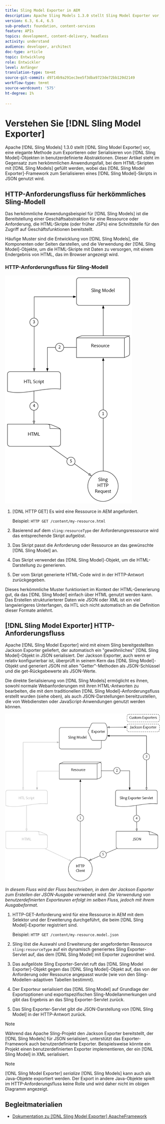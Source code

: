 ```yaml
---
title: Sling Model Exporter in AEM
description: Apache Sling Models 1.3.0 stellt Sling Model Exporter vor, eine elegante Methode zum Exportieren oder Serialisieren von Sling Model-Objekten in benutzerdefinierte Abstraktionen. In diesem Artikel wird der herkömmliche Anwendungsfall von Sling-Modellen zum Ausfüllen von HTML-Skripten dargestellt, wobei das Sling Model Exporter-Framework genutzt wird, um ein Sling-Modell in JSON zu serialisieren.
version: 6.3, 6.4, 6.5
sub-product: foundation, content-services
feature: APIs
topics: development, content-delivery, headless
activity: understand
audience: developer, architect
doc-type: article
topic: Entwicklung
role: Entwickler
level: Anfänger
translation-type: tm+mt
source-git-commit: d9714b9a291ec3ee5f3dba9723de72bb120d2149
workflow-type: tm+mt
source-wordcount: '575'
ht-degree: 1%

---
```



# Verstehen Sie [!DNL Sling Model Exporter]

Apache [!DNL Sling Models] 1.3.0 stellt [!DNL Sling Model Exporter] vor, eine elegante Methode zum Exportieren oder Serialisieren von [!DNL Sling Model]-Objekten in benutzerdefinierte Abstraktionen. Dieser Artikel steht im Gegensatz zum herkömmlichen Anwendungsfall, bei dem HTML-Skripten mit [!DNL Sling Models] gefüllt werden, wobei das [!DNL Sling Model Exporter]-Framework zum Serialisieren eines [!DNL Sling Model]-Skripts in JSON genutzt wird.

## HTTP-Anforderungsfluss für herkömmliches Sling-Modell

Das herkömmliche Anwendungsbeispiel für [!DNL Sling Models] ist die Bereitstellung einer Geschäftsabstraktion für eine Ressource oder Anforderung, die HTML-Skripte (oder früher JSPs) eine Schnittstelle für den Zugriff auf Geschäftsfunktionen bereitstellt.

Häufige Muster sind die Entwicklung von [!DNL Sling Models], die Komponenten oder Seiten darstellen, und die Verwendung der [!DNL Sling Model]-Objekte, um die HTML-Skripte mit Daten zu versorgen, mit einem Endergebnis von HTML, das im Browser angezeigt wird.

### HTTP-Anforderungsfluss für Sling-Modell

![Anforderungsfluss des Sling-Modells](./assets/understand-sling-model-exporter/sling-model-request-flow.png)

1. [!DNL HTTP GET] Es wird eine Ressource in AEM angefordert.

   Beispiel: `HTTP GET /content/my-resource.html`

1. Basierend auf dem `sling:resourceType` der Anforderungsressource wird das entsprechende Skript aufgelöst.

1. Das Skript passt die Anforderung oder Ressource an das gewünschte [!DNL Sling Model] an.

1. Das Skript verwendet das [!DNL Sling Model]-Objekt, um die HTML-Darstellung zu generieren.

1. Der vom Skript generierte HTML-Code wird in der HTTP-Antwort zurückgegeben.

Dieses herkömmliche Muster funktioniert im Kontext der HTML-Generierung gut, da das [!DNL Sling Model] einfach über HTML genutzt werden kann. Das Erstellen strukturierterer Daten wie JSON oder XML ist ein viel langwierigeres Unterfangen, da HTL sich nicht automatisch an die Definition dieser Formate anlehnt.

## [!DNL Sling Model Exporter] HTTP-Anforderungsfluss

Apache [!DNL Sling Model Exporter] wird mit einem Sling bereitgestellten Jackson Exporter geliefert, der automatisch ein &quot;gewöhnliches&quot; [!DNL Sling Model]-Objekt in JSON serialisiert. Der Jackson Exporter, auch wenn er relativ konfigurierbar ist, überprüft in seinem Kern das [!DNL Sling Model]-Objekt und generiert JSON mit allen &quot;Getter&quot;-Methoden als JSON-Schlüssel und die get-Rückgabewerte als JSON-Werte.

Die direkte Serialisierung von [!DNL Sling Models] ermöglicht es ihnen, sowohl normale Webanforderungen mit ihren HTML-Antworten zu bearbeiten, die mit dem traditionellen [!DNL Sling Model]-Anforderungsfluss erstellt wurden (siehe oben), als auch JSON-Darstellungen bereitzustellen, die von Webdiensten oder JavaScript-Anwendungen genutzt werden können.

![HTTP-Anforderungsfluss für Sling Model Exporter](./assets/understand-sling-model-exporter/sling-model-exporter-request-flow.png)

*In diesem Fluss wird der Fluss beschrieben, in dem der Jackson Exporter zum Erstellen der JSON-Ausgabe verwendet wird. Die Verwendung von benutzerdefinierten Exporteuren erfolgt im selben Fluss, jedoch mit ihrem Ausgabeformat.*

1. HTTP-GET-Anforderung wird für eine Ressource in AEM mit dem Selektor und der Erweiterung durchgeführt, die beim [!DNL Sling Model]-Exporter registriert sind.

   Beispiel: `HTTP GET /content/my-resource.model.json`

1. Sling löst die Auswahl und Erweiterung der angeforderten Ressource `sling:resourceType` auf ein dynamisch generiertes Sling Exporter-Servlet auf, das dem [!DNL Sling Model] mit Exporter zugeordnet wird.
1. Das aufgelöste Sling Exporter-Servlet ruft das [!DNL Sling Model Exporter]-Objekt gegen das [!DNL Sling Model]-Objekt auf, das von der Anforderung oder Ressource angepasst wurde (wie von den Sling-Modellen-adaptiven Tabellen bestimmt).
1. Der Exporteur serialisiert das [!DNL Sling Model] auf Grundlage der Exportoptionen und exportspezifischen Sling-Modellanmerkungen und gibt das Ergebnis an das Sling Exporter-Servlet zurück.
1. Das Sling Exporter-Servlet gibt die JSON-Darstellung von [!DNL Sling Model] in der HTTP-Antwort zurück.

>[!NOTE]
>
>Während das Apache Sling-Projekt den Jackson Exporter bereitstellt, der [!DNL Sling Models] für JSON serialisiert, unterstützt das Exporter-Framework auch benutzerdefinierte Exporter. Beispielsweise könnte ein Projekt einen benutzerdefinierten Exporter implementieren, der ein [!DNL Sling Model] in XML serialisiert.

>[!NOTE]
>
>[!DNL Sling Model Exporter] *serialize* [!DNL Sling Models]  kann auch als Java-Objekte exportiert werden. Der Export in andere Java-Objekte spielt im HTTP-Anforderungsfluss keine Rolle und wird daher nicht im obigen Diagramm angezeigt.

## Begleitmaterialien

* [Dokumentation zu  [!DNL Sling Model Exporter] ApacheFramework](https://sling.apache.org/documentation/bundles/models.html#exporter-framework-since-130)
